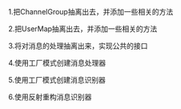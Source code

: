 1.把ChannelGroup抽离出去，并添加一些相关的方法

2.把UserMap抽离出去，并添加一些相关的方法

3.将对消息的处理抽离出来，实现公共的接口

4.使用工厂模式创建消息处理器

5.使用工厂模式创建消息识别器

6.使用反射重构消息识别器

